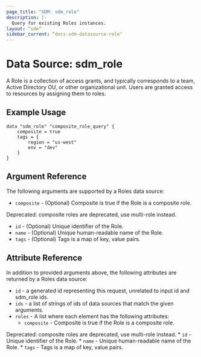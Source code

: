```yaml
---
page_title: "SDM: sdm_role"
description: |-
  Query for existing Roles instances.
layout: “sdm”
sidebar_current: “docs-sdm-datasource-role"
---
```

# Data Source: sdm_role

A Role is a collection of access grants, and typically corresponds to a team, Active Directory OU, or other organizational unit. Users are granted access to resources by assigning them to roles.
## Example Usage

```hcl
data "sdm_role" "composite_role_query" {
    composite = true
    tags = {
        region = "us-west"
        env = "dev"
    }    
}
```
## Argument Reference
The following arguments are supported by a Roles data source:
* `composite` - (Optional) Composite is true if the Role is a composite role.

 Deprecated: composite roles are deprecated, use multi-role instead.
* `id` - (Optional) Unique identifier of the Role.
* `name` - (Optional) Unique human-readable name of the Role.
* `tags` - (Optional) Tags is a map of key, value pairs.
## Attribute Reference
In addition to provided arguments above, the following attributes are returned by a Roles data source:
* `id` - a generated id representing this request, unrelated to input id and sdm_role ids.
* `ids` - a list of strings of ids of data sources that match the given arguments.
* `roles` - A list where each element has the following attributes:
	* `composite` - Composite is true if the Role is a composite role.

 Deprecated: composite roles are deprecated, use multi-role instead.
	* `id` - Unique identifier of the Role.
	* `name` - Unique human-readable name of the Role.
	* `tags` - Tags is a map of key, value pairs.
